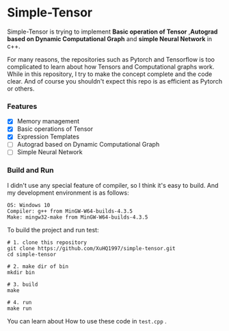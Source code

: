 # Simple-Tensor

Simple-Tensor is trying to implement **Basic operation of Tensor** ,**Autograd based on Dynamic Computational Graph** and **simple Neural Network** in c++.

For many reasons, the repositories such as Pytorch and Tensorflow is too complicated to learn about how Tensors and Computational graphs work. While in this repository, I try to make the concept complete and the code clear.  And of course you shouldn't expect this repo is as efficient as Pytorch or others.

### Features

- [x] Memory management
- [x] Basic operations of Tensor
- [x] Expression Templates
- [ ] Autograd  based on Dynamic Computational Graph
- [ ] Simple Neural Network

### Build and Run

I didn't use any special feature of compiler, so I think it's easy to build. And my development environment is as follows:

```
OS: Windows 10
Compiler: g++ from MinGW-W64-builds-4.3.5
Make: mingw32-make from MinGW-W64-builds-4.3.5
```

To build the project and run test:

``` shell
# 1. clone this repository
git clone https://github.com/XuHQ1997/simple-tensor.git
cd simple-tensor

# 2. make dir of bin
mkdir bin

# 3. build
make

# 4. run
make run
```

You can learn about How to use these code in `test.cpp` .

